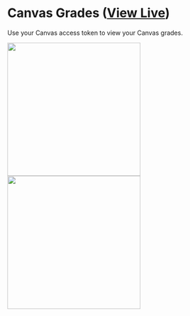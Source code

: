 # Canvas Grades ([View Live](https://vlc.vercel.app))

Use your Canvas access token to view your Canvas grades.

<img src="https://user-images.githubusercontent.com/97064249/202272447-b514de91-6edc-4933-ab6f-b7a0e0010e42.png" height="300">
<img src="https://user-images.githubusercontent.com/97064249/202273714-57a2399b-649e-4583-99fa-2ac8605be30d.png" height="300">

